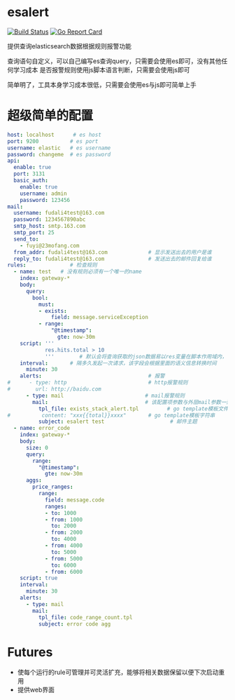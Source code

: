 # esalert                   
[![Build Status](https://travis-ci.org/23mf/esalert.svg?branch=master)](https://travis-ci.org/23mf/esalert)
[![Go Report Card](https://goreportcard.com/badge/github.com/23mf/esalert)](https://goreportcard.com/report/github.com/23mf/esalert)

提供查询elasticsearch数据根据规则报警功能

查询语句自定义，可以自己编写es查询query，只需要会使用es即可，没有其他任何学习成本
是否报警规则使用js脚本语言判断，只需要会使用js即可

简单明了，工具本身学习成本很低，只需要会使用es与js即可简单上手

# 超级简单的配置
```yaml
host: localhost      # es host
port: 9200          # es port
username: elastic   # es username
password: changeme  # es password
api:
  enable: true
  port: 3131
  basic_auth:
    enable: true
    username: admin
    password: 123456
mail:
  username: fudali4test@163.com
  password: 1234567890abc
  smtp_host: smtp.163.com
  smtp_port: 25
  send_to:
    - fuyi@23mofang.com
  from_addr: fudali4test@163.com             # 显示发送出去的用户是谁
  reply_to: fudali4test@163.com              # 发送出去的邮件回复给谁
rules:              # 检查规则
  - name: test   # 没有规则必须有一个唯一的name
    index: gateway-*
    body:
      query:
        bool:
          must:
          - exists:
              field: message.serviceException
          - range:
              "@timestamp":
                gte: now-30m
    script: '''
            res.hits.total > 10
            '''        # 默认会将查询获取的json数据易以res变量在脚本作用域内， 当该脚本返回true时执行报警
    interval:       # 隔多久发起一次请求，该字段会根据里面的语义信息转换时间
      minute: 30
    alerts:                                  # 报警
#      - type: http                          # http报警规则
#        url: http://baidu.com
      - type: mail                          # mail报警规则
        mail:                               # 该配置项参数与外层mail参数一致，该配置优先级高于外层mail配置
          tpl_file: exists_stack_alert.tpl         # go template模板文件     tpl_file与content必须存在一个
#          content: "xxx{{total}}xxxx"       # go template模板字符串
          subject: esalert test                     # 邮件主题
  - name: error_code
    index: gateway-*
    body:
      size: 0
      query:
        range:
          "@timestamp":
            gte: now-30m
      aggs:
        price_ranges:
          range:
            field: message.code
            ranges:
            - to: 1000
            - from: 1000
              to: 2000
            - from: 2000
              to: 4000
            - from: 4000
              to: 5000
            - from: 5000
              to: 6000
            - from: 6000
    script: true
    interval:
      minute: 30
    alerts:
      - type: mail
        mail:
          tpl_file: code_range_count.tpl
          subject: error code agg
```

# Futures
* 使每个运行的rule可管理并可灵活扩充，能够将相关数据保留以便下次启动重用
* 提供web界面
